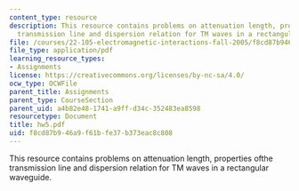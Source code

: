 ```yaml
---
content_type: resource
description: This resource contains problems on attenuation length, properties ofthe
  transmission line and dispersion relation for TM waves in a rectangular waveguide.
file: /courses/22-105-electromagnetic-interactions-fall-2005/f8cd87b946a9f61bfe37b373eac8c808_hw5.pdf
file_type: application/pdf
learning_resource_types:
- Assignments
license: https://creativecommons.org/licenses/by-nc-sa/4.0/
ocw_type: OCWFile
parent_title: Assignments
parent_type: CourseSection
parent_uid: a4b82e48-1741-a9ff-d34c-352483ea8598
resourcetype: Document
title: hw5.pdf
uid: f8cd87b9-46a9-f61b-fe37-b373eac8c808
---
```

This resource contains problems on attenuation length, properties ofthe transmission line and dispersion relation for TM waves in a rectangular waveguide.
